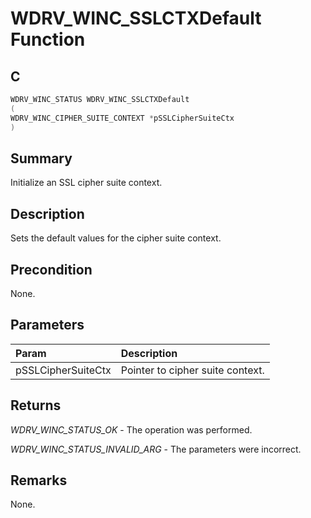 # WDRV_WINC_SSLCTXDefault Function

## C

```c
WDRV_WINC_STATUS WDRV_WINC_SSLCTXDefault
(
WDRV_WINC_CIPHER_SUITE_CONTEXT *pSSLCipherSuiteCtx
)
```

## Summary

Initialize an SSL cipher suite context.  

## Description

Sets the default values for the cipher suite context.

## Precondition

None.  

## Parameters

| Param | Description |
|:----- |:----------- |
| pSSLCipherSuiteCtx | Pointer to cipher suite context.  

## Returns

*WDRV_WINC_STATUS_OK* - The operation was performed.

*WDRV_WINC_STATUS_INVALID_ARG* - The parameters were incorrect.
 

## Remarks

None.  


